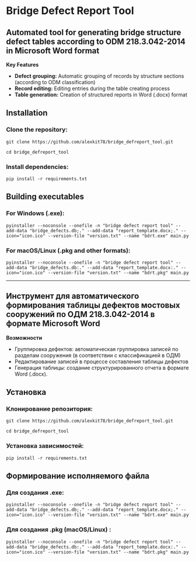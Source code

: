 # Bridge Defect Report Tool

## Automated tool for generating bridge structure defect tables according to ODM 218.3.042-2014 in Microsoft Word format

**Key Features**
* **Defect grouping:** Automatic grouping of records by structure sections (according to ODM classification)
* **Record editing:** Editing entries during the table creating process
* **Table generation:** Creation of structured reports in Word (.docx) format

## Installation

### Clone the repository:
```git clone https://github.com/alexkit78/bridge_defreport_tool.git ```

```cd bridge_defreport_tool```

### Install dependencies:

``` pip install -r requirements.txt ```
## Building executables
### For Windows (.exe):
````pyinstaller --noconsole --onefile -n "bridge defect report tool" --add-data "bridge_defects.db;." --add-data "report_template.docx;." --icon="icon.ico" --version-file "version.txt" --name "bdrt.exe" main.py````

### For macOS/Linux (.pkg and other formats):
````pyinstaller --noconsole --onefile -n "bridge defect report tool" --add-data "bridge_defects.db:." --add-data "report_template.docx:." --icon="icon.ico" --version-file "version.txt" --name "bdrt.pkg" main.py````

_____________________________________________________


## Инструмент для автоматического формирования таблицы дефектов мостовых сооружений по ОДМ 218.3.042-2014 в формате Microsoft Word

**Возможности**
* Группировка дефектов: автоматическая группировка записей по разделам сооружения (в соответствии с классификацией в ОДМ)
* Редактирование записей в процессе составления таблицы дефектов
* Генерация таблицы: создание структурированного отчета в формате Word (.docx).

## Установка
### Клонирование репозитория:
``` git clone https://github.com/alexkit78/bridge_defreport_tool.git ```

``` cd bridge_defreport_tool ```
### Установка зависимостей:

``` pip install -r requirements.txt ```
## Формирование исполняемого файла
### Для создания .exe:
````pyinstaller --noconsole --onefile -n "bridge defect report tool" --add-data "bridge_defects.db;." --add-data "report_template.docx;." --icon="icon.ico" --version-file "version.txt" --name "bdrt.exe" main.py````

### Для создания .pkg (macOS/Linux) :
````pyinstaller --noconsole --onefile -n "bridge defect report tool" --add-data "bridge_defects.db:." --add-data "report_template.docx:." --icon="icon.ico" --version-file "version.txt" --name "bdrt.pkg" main.py````

